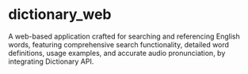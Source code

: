 # dictionary_web

A web-based application crafted for searching and referencing English words, featuring comprehensive search functionality, detailed word definitions, usage examples, and accurate audio pronunciation, by integrating Dictionary API.
